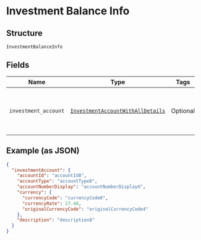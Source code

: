 
# Investment Balance Info

## Structure

`InvestmentBalanceInfo`

## Fields

| Name | Type | Tags | Description |
|  --- | --- | --- | --- |
| `investment_account` | [`InvestmentAccountWithAllDetails`](../../doc/models/investment-account-with-all-details.md) | Optional | Data elements included with the investment product |

## Example (as JSON)

```json
{
  "investmentAccount": {
    "accountId": "accountId8",
    "accountType": "accountType8",
    "accountNumberDisplay": "accountNumberDisplay4",
    "currency": {
      "currencyCode": "currencyCode0",
      "currencyRate": 27.48,
      "originalCurrencyCode": "originalCurrencyCode4"
    },
    "description": "description8"
  }
}
```

